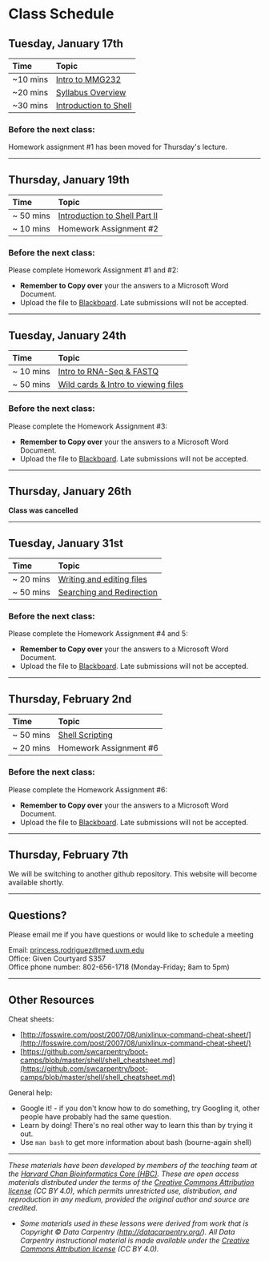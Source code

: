 # Class Schedule 

## Tuesday, January 17th 

| Time |  Topic  | 
|:-----------|:----------|
| ~10 mins |  [Intro to MMG232](../lectures/Lecture1-MMG232-Introduction.pdf) | 
| ~20 mins | [Syllabus Overview](../lectures/MMG232_Syllabus_final.docx)| 
| ~30 mins | [Introduction to Shell](../lessons/01_week1_mmg232.md) | 


### Before the next class:

Homework assignment #1 has been moved for Thursday's lecture. 

***

## Thursday, January 19th 

| Time |  Topic  | 
|:-----------|:----------|
| ~ 50 mins |  [Introduction to Shell Part II ](../lessons/01_week1_part2_mmg232.md) |
| ~ 10 mins |  Homework Assignment #2  |

### Before the next class:

Please complete Homework Assignment #1 and #2:
+ **Remember to Copy over** your the answers to a Microsoft Word Document. 
+ Upload the file to [Blackboard](https://bb.uvm.edu/). Late submissions will not be accepted. 


***

## Tuesday, January 24th 

| Time |  Topic  | 
|:-----------|:----------|
| ~ 10 mins |  [Intro to RNA-Seq & FASTQ](../lectures/Lecture2-MMG232-rnaseq-introduction.pdf) | 
| ~ 50 mins |  [Wild cards & Intro to viewing files](../lessons/02_week2_mmg232_wildcards_shortcuts.md) |

### Before the next class:

Please complete the Homework Assignment #3:
+ **Remember to Copy over** your the answers to a Microsoft Word Document. 
+ Upload the file to [Blackboard](https://bb.uvm.edu/). Late submissions will not be accepted.  

*** 

## Thursday, January 26th 

**Class was cancelled**

***

## Tuesday, January 31st 

| Time |  Topic  | 
|:-----------|:----------|
| ~ 20 mins |  [Writing and editing files](../lessons/02_week2_mmg232_writing_files.md) |
| ~ 50 mins |  [Searching and Redirection](../lessons/03_week3_mmg232_searching_files.md) |

### Before the next class:

Please complete the Homework Assignment #4 and 5:
+ **Remember to Copy over** your the answers to a Microsoft Word Document. 
+ Upload the file to [Blackboard](https://bb.uvm.edu/). Late submissions will not be accepted.  

***

## Thursday, February 2nd 

| Time |  Topic  | 
|:-----------|:----------|
| ~ 50 mins |  [Shell Scripting](../lessons/03_week3_mmg232_shell-scripts_variable.md)
| ~ 20 mins |  Homework Assignment #6 |

### Before the next class:

Please complete the Homework Assignment #6:
+ **Remember to Copy over** your the answers to a Microsoft Word Document. 
+ Upload the file to [Blackboard](https://bb.uvm.edu/). Late submissions will not be accepted.  

***

## Thursday, February 7th 

We will be switching to another github repository. This website will become available shortly. 

***

## Questions?
Please email me if you have questions or would like to schedule a meeting  

Email: princess.rodriguez@med.uvm.edu  
Office: Given Courtyard S357  
Office phone number: 802-656-1718 (Monday-Friday; 8am to 5pm)

*** 
## Other Resources

Cheat sheets:
* [http://fosswire.com/post/2007/08/unixlinux-command-cheat-sheet/](http://fosswire.com/post/2007/08/unixlinux-command-cheat-sheet/)
* [https://github.com/swcarpentry/boot-camps/blob/master/shell/shell_cheatsheet.md](https://github.com/swcarpentry/boot-camps/blob/master/shell/shell_cheatsheet.md)

General help:
* Google it! - if you don't know how to do something, try Googling it, other people have probably had the same question.
* Learn by doing! There's no real other way to learn this than by trying it out.
* Use `man bash` to get more information about bash (bourne-again shell)

***
*These materials have been developed by members of the teaching team at the [Harvard Chan Bioinformatics Core (HBC)](http://bioinformatics.sph.harvard.edu/). These are open access materials distributed under the terms of the [Creative Commons Attribution license](https://creativecommons.org/licenses/by/4.0/) (CC BY 4.0), which permits unrestricted use, distribution, and reproduction in any medium, provided the original author and source are credited.*

* *Some materials used in these lessons were derived from work that is Copyright © Data Carpentry (http://datacarpentry.org/). 
All Data Carpentry instructional material is made available under the [Creative Commons Attribution license](https://creativecommons.org/licenses/by/4.0/) (CC BY 4.0).*
